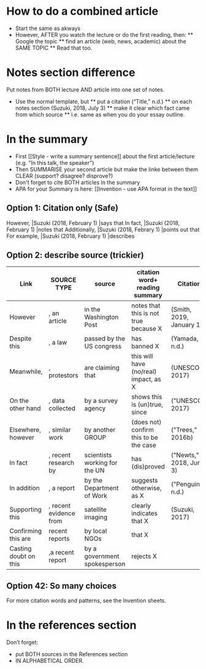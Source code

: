 # How to do a combined article

* Start the same as akways
* However, AFTER you watch the lecture or do the first reading, then:
** Google the topic
** find an article (web, news, academic) about the SAME TOPIC
** Read that too.

# Notes section difference
Put notes from BOTH lecture AND article into one set of notes.
* Use the normal template, but
** put a citation (“Title,” n.d.)
** on each notes section (Suzuki, 2018, July 3)
** make it clear which fact came from which source
** i.e. same as when you do your essay outline.

# In the summary
* First [[Style - write a summary sentence]] about the first article/lecture (e.g. "In this talk, the speaker”)
* Then SUMMARISE your second article but make the linke between them CLEAR (support? disagree? disprove?)
* Don't forget to cite BOTH articles in the summary
* APA for your Summary is here: [[Invention - use APA format in the text]]


## Option 1: Citation only (Safe)

However, 		|Suzuki (2018, February 1) 	|says that
In fact, 		|Suzuki (2018, February 1) 	|notes that
Additionally, 	|Suzuki (2018, Febrary 1) 	|points out that
For example, 	|Suzuki (2018, February 1) 	|describes


## Option 2: describe source (trickier)

Link 				|SOURCE TYPE 			|source  					|citation word+  reading summary 		|Citation
--------------------|---------------		|---------------------------|---------------------------------------|---------------
However 			|, an article 			|in the Washington Post 	|notes that this is not true because X	|(Smith, 2019, January 1)
Despite this 		|, a law 				|passed by the US congress 	|has banned X 							|(Yamada, n.d.)
Meanwhile, 			|, protestors 			|are claiming that  		|this will have (no/real) impact, as X  |(UNESCO, 2017)
On the other hand 	|, data collected  		|by a survey agency 		|shows this is (un)true, since 			|("UNESCO," 2017)
Elsewhere, however 	|, similar work 		|by another GROUP 			|(does not) confirm this to be the case	|("Trees," 2016b)
In fact 		  	|, recent research by 	|scientists working for the UN|has (dis)proved 						|("Newts," 2018, June 3)
In addition			|, a report 			|by the Department of Work	|suggests otherwise, as X				|("Penguins," n.d.)
Supporting this 	|, recent evidence from |satellite imaging 			|clearly indicates that X 				|(Suzuki, 2017)
Confirming this are |recent reports  		|by local NGOs 				|that X 								|
Casting doubt on this|,a recent report 		|by a government spokesperson|rejects X 							|

## Option 42: So many choices
For more citation words and patterns, see the Invention sheets.


# In the references section
Don’t forget:
* put BOTH sources in the References section
* IN ALPHABETICAL ORDER.